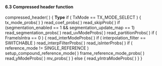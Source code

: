 #### 6.3 Compressed header function

<div class="syntax">
compressed_header( ) {                                                <b>Type</b>
    if ( TxMode == TX_MODE_SELECT ) {
        tx_mode_probs( )
    }
    read_coef_probs( )
    read_skipProb( )
    if (segmentation_enabled == 1 && segmentation_update_map == 1)
        read_segmentation_probs( )
    read_uvModeProbs( )
    read_partitionProbs( )
    if ( FrameIsIntra == 0 ) {
        read_interModeProbs( )
        if ( interpolation_filter == SWITCHABLE )
            read_interpFilterProbs( )
        read_isInterProbs( )
        if ( reference_mode != SINGLE_REFERENCE )
            setup_compound_reference_mode( )
        frame_reference_mode_probs( )
        read_yModeProbs( )
        mv_probs( )
    } else {
        read_yIntraModeProbs( )
    }
}

</div>
